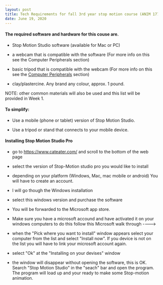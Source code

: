 ```yaml
---
layout: post
title: Tech Requirements for fall 3rd year stop motion course (ANIM 17721)  
date: June 19, 2020
---
```


#### **The required software and hardware for this couse are.**

* Stop Motion Studio software (available for Mac or PC)

* a webcam that is compatible with the software (For more info on this see the Computer Peripherals section)

* basic tripod that is compatible with the webcam (For more info on this see the [Computer Peripherals](https://squidliquid224.github.io/BAnimation_OnlineWiki/articles/Week05) section)

* clay/plastercine. Any brand any colour, approx. 1 pound.

NOTE: other common materials will also be used and this list will be provided in Week 1.


#### To simplify:

* Use a mobile (phone or tablet) version of Stop Motion Studio.

* Use a tripod or stand that connects to your mobile device.

#### **Installing Stop Motion Studio Pro**

* go to https://www.cateater.com/ and scroll to the bottom of the web page

* select the version of Stop-Motion studio pro you would like to install 

* depending on your platform (Windows, Mac, mac mobile or android) You will have to create an account. 

* I will go though the Windows installation 

* select this windows version and purchase the software

* You will be forwarded to the Microsoft app store. 

* Make sure you have a microsoft accound and have activated it on your windows computers to do this follow this Microsoft walk through ---->

* when the "Pick where you want to install" window appears select your computer from the list and select "Install now".  If you device is not on the list you will have to link your microsoft account again. 

* select "Ok" at the "Installing on your devises" window

* the window will disappear without opening the software, this is OK.  Search "Stop Motion Studio" in the "seach" bar and open the program.  The program will load up and your ready to make some Stop-motion animation.   